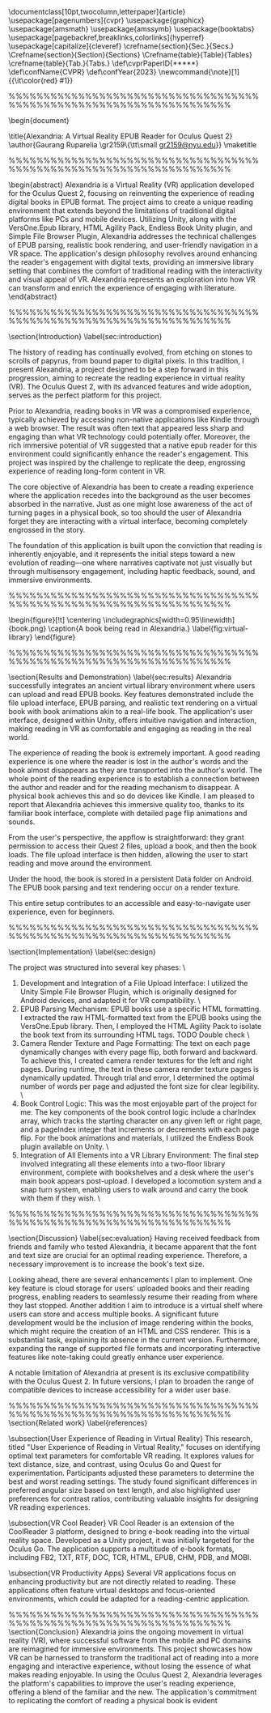 \documentclass[10pt,twocolumn,letterpaper]{article}
\usepackage[pagenumbers]{cvpr}
\usepackage{graphicx}
\usepackage{amsmath}
\usepackage{amssymb}
\usepackage{booktabs}
\usepackage[pagebackref,breaklinks,colorlinks]{hyperref}
\usepackage[capitalize]{cleveref}
\crefname{section}{Sec.}{Secs.}
\Crefname{section}{Section}{Sections}
\Crefname{table}{Table}{Tables}
\crefname{table}{Tab.}{Tabs.}
\def\cvprPaperID{*****}
\def\confName{CVPR}
\def\confYear{2023}
\newcommand{\note}[1]{{\it\color{red} #1}}

%%%%%%%%%%%%%%%%%%%%%%%%%%%%%%%%%%%%%%%%%%%%%%%%%%%%%%%%%%%%%%%%%%%%

\begin{document}

\title{Alexandria: A Virtual Reality EPUB Reader for Oculus Quest 2}
\author{Gaurang Ruparelia \\gr2159\\{\tt\small gr2159@nyu.edu}}
\maketitle

%%%%%%%%%%%%%%%%%%%%%%%%%%%%%%%%%%%%%%%%%%%%%%%%%%%%%%%%%%%%%%%%%%%%

\begin{abstract}
Alexandria is a Virtual Reality (VR) application developed for the Oculus Quest 2, focusing on reinventing the experience of reading digital books in EPUB format. The project aims to create a unique reading environment that extends beyond the limitations of traditional digital platforms like PCs and mobile devices. Utilizing Unity, along with the VersOne.Epub library, HTML Agility Pack, Endless Book Unity plugin, and Simple File Browser Plugin, Alexandria addresses the technical challenges of EPUB parsing, realistic book rendering, and user-friendly navigation in a VR space. The application's design philosophy revolves around enhancing the reader's engagement with digital texts, providing an immersive library setting that combines the comfort of traditional reading with the interactivity and visual appeal of VR. Alexandria represents an exploration into how VR can transform and enrich the experience of engaging with literature.
\end{abstract}

%%%%%%%%%%%%%%%%%%%%%%%%%%%%%%%%%%%%%%%%%%%%%%%%%%%%%%%%%%%%%%%%%%%%

\section{Introduction}
\label{sec:introduction}

The history of reading has continually evolved, from etching on stones to scrolls of papyrus, from bound paper to digital pixels.  In this tradition, I present Alexandria, a project designed to be a step forward in this progression, aiming to recreate the reading experience in virtual reality (VR).  The Oculus Quest 2, with its advanced features and wide adoption, serves as the perfect platform for this project.

Prior to Alexandria, reading books in VR was a compromised experience, typically achieved by accessing non-native applications like Kindle through a web browser. The result was often text that appeared less sharp and engaging than what VR technology could potentially offer. Moreover, the rich immersive potential of VR suggested that a native epub reader for this environment could significantly enhance the reader's engagement. This project was inspired by the challenge to replicate the deep, engrossing experience of reading long-form content in VR.

The core objective of Alexandria has been to create a reading experience where the application recedes into the background as the user becomes absorbed in the narrative. Just as one might lose awareness of the act of turning pages in a physical book, so too should the user of Alexandria forget they are interacting with a virtual interface, becoming completely engrossed in the story.

The foundation of this application is built upon the conviction that reading is inherently enjoyable, and it represents the initial steps toward a new evolution of reading—one where narratives captivate not just visually but through multisensory engagement, including haptic feedback, sound, and immersive environments.

%%%%%%%%%%%%%%%%%%%%%%%%%%%%%%%%%%%%%%%%%%%%%%%%%%%%%%%%%%%%%%%%%%%%

\begin{figure}[!t]
  \centering
  \includegraphics[width=0.95\linewidth]{book.png}
  \caption{A book being read in Alexandria.}
  \label{fig:virtual-library}
\end{figure}

%%%%%%%%%%%%%%%%%%%%%%%%%%%%%%%%%%%%%%%%%%%%%%%%%%%%%%%%%%%%%%%%%%%%

\section{Results and Demonstration}
\label{sec:results}
Alexandria successfully integrates an ancient virtual library environment where users can upload and read EPUB books. Key features demonstrated include the file upload interface, EPUB parsing, and realistic text rendering on a virtual book with book animations akin to a real-life book. The application's user interface, designed within Unity, offers intuitive navigation and interaction, making reading in VR as comfortable and engaging as reading in the real world.

The experience of reading the book is extremely important. A good reading experience is one where the reader is lost in the author's words and the book almost disappears as they are transported into the author's world. The whole point of the reading experience is to establish a connection between the author and reader and for the reading mechanism to disappear. A physical book achieves this and so do devices like Kindle. I am pleased to report that Alexandria achieves this immersive quality too, thanks to its familiar book interface, complete with detailed page flip animations and sounds.

From the user's perspective, the appflow is straightforward: they grant permission to access their Quest 2 files, upload a book, and then the book loads. The file upload interface is then hidden, allowing the user to start reading and move around the environment.

Under the hood, the book is stored in a persistent Data folder on Android. The EPUB book parsing and text rendering occur on a render texture.

This entire setup contributes to an accessible and easy-to-navigate user experience, even for beginners.

%%%%%%%%%%%%%%%%%%%%%%%%%%%%%%%%%%%%%%%%%%%%%%%%%%%%%%%%%%%%%%%%%%%%

\section{Implementation}
\label{sec:design}

The project was structured into several key phases: \\
1) Development and Integration of a File Upload Interface: I utilized the Unity Simple File Browser Plugin, which is originally designed for Android devices, and adapted it for VR compatibility. \\
2) EPUB Parsing Mechanism: EPUB books use a specific HTML formatting. I extracted the raw HTML-formatted text from the EPUB books using the VersOne.Epub library. Then, I employed the HTML Agility Pack to isolate the book text from its surrounding HTML tags. TODO Double check \\
3) Camera Render Texture and Page Formatting: The text on each page dynamically changes with every page flip, both forward and backward. To achieve this, I created camera render textures for the left and right pages. During runtime, the text in these camera render texture pages is dynamically updated. Through trial and error, I determined the optimal number of words per page and adjusted the font size for clear legibility. \\
4) Book Control Logic: This was the most enjoyable part of the project for me. The key components of the book control logic include a charIndex array, which tracks the starting character on any given left or right page, and a pageIndex integer that increments or decrements with each page flip. For the book animations and materials, I utilized the Endless Book plugin available on Unity. \\ 
5) Integration of All Elements into a VR Library Environment: The final step involved integrating all these elements into a two-floor library environment, complete with bookshelves and a desk where the user's main book appears post-upload. I developed a locomotion system and a snap turn system, enabling users to walk around and carry the book with them if they wish. \\


%%%%%%%%%%%%%%%%%%%%%%%%%%%%%%%%%%%%%%%%%%%%%%%%%%%%%%%%%%%%%%%%%%%%

\section{Discussion}
\label{sec:evaluation}
Having received feedback from friends and family who tested Alexandria, it became apparent that the font and text size are crucial for an optimal reading experience. Therefore, a necessary improvement is to increase the book's text size.

Looking ahead, there are several enhancements I plan to implement. One key feature is cloud storage for users' uploaded books and their reading progress, enabling readers to seamlessly resume their reading from where they last stopped. Another addition I aim to introduce is a virtual shelf where users can store and access multiple books. A significant future development would be the inclusion of image rendering within the books, which might require the creation of an HTML and CSS renderer. This is a substantial task, explaining its absence in the current version. Furthermore, expanding the range of supported file formats and incorporating interactive features like note-taking could greatly enhance user experience.

A notable limitation of Alexandria at present is its exclusive compatibility with the Oculus Quest 2. In future versions, I plan to broaden the range of compatible devices to increase accessibility for a wider user base.

%%%%%%%%%%%%%%%%%%%%%%%%%%%%%%%%%%%%%%%%%%%%%%%%%%%%%%%%%%%%%%%%%%%%
\section{Related work}
\label{references}

\subsection{User Experience of Reading in Virtual Reality}
This research, titled "User Experience of Reading in Virtual Reality," focuses on identifying optimal text parameters for comfortable VR reading. It explores values for text distance, size, and contrast, using Oculus Go and Quest for experimentation. Participants adjusted these parameters to determine the best and worst reading settings. The study found significant differences in preferred angular size based on text length, and also highlighted user preferences for contrast ratios, contributing valuable insights for designing VR reading experiences.


\subsection{VR Cool Reader}
VR Cool Reader is an extension of the CoolReader 3 platform, designed to bring e-book reading into the virtual reality space. Developed as a Unity project, it was initially targeted for the Oculus Go. The application supports a multitude of e-book formats, including FB2, TXT, RTF, DOC, TCR, HTML, EPUB, CHM, PDB, and MOBI. 

\subsection{VR Productivity Apps}
Several VR applications focus on enhancing productivity but are not directly related to reading. These applications often feature virtual desktops and focus-oriented environments, which could be adapted for a reading-centric application.


%%%%%%%%%%%%%%%%%%%%%%%%%%%%%%%%%%%%%%%%%%%%%%%%%%%%%%%%%%%%%%%%%%%%
\section{Conclusion}
Alexandria joins the ongoing movement in virtual reality (VR), where successful software from the mobile and PC domains are reimagined for immersive environments. This project showcases how VR can be harnessed to transform the traditional act of reading into a more engaging and interactive experience, without losing the essence of what makes reading enjoyable. In using the Oculus Quest 2, Alexandria leverages the platform's capabilities to improve the user's reading experience, offering a blend of the familiar and the new. The application's commitment to replicating the comfort of reading a physical book is evident
